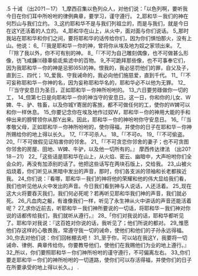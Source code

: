 .5 
十诫 
（出20?1－17） 
1_摩西召集以色列众人，对他们说：「以色列啊，要听我今日在你们耳中所吩咐的律例典章，要学习，谨守遵行。 2_耶和华－我们的神在何烈山与我们立约。 3_这约耶和华不是与我们列祖立的，而是与我们，就是今日在这Y还活着的人立的。 4_耶和华在山上，从火中，面对面与你们说话。 5_那时我站在耶和华和你们之间，要将耶和华的话传给你们，因为你们惧怕那火，没有上山。他说： 
6_「『我是耶和华－你的神，曾将你从埃及地为奴之家领出来。 
7_「『除了我以外，你不可有别的神。 
8_「『不可为自己雕刻偶像，也不可做甚么形像，彷飞咸臁⑾碌睾偷氐紫滤中的百物。 9_不可跪拜那些像，也不可事奉它们，因为我耶和华－你的神是忌邪(65)的神。恨我的，我必惩罚他们的罪，自父及子，直到三、四代； 10_爱我、守我诫命的，我必向他们施慈爱，直到千代。 
11_「『不可妄称耶和华－你神的名，因为妄称耶和华名的，耶和华必不以他为无罪。 
12_「『当守安息日为圣日，正如耶和华－你神所吩咐的。 13_六日要劳碌做你一切的工， 14_但第七日是向耶和华－你的神当守的安息日。这一日，你和你的儿女、W婢、牛、驴、牲畜，以及你城Y寄居的客旅，都不可做任何的工，使你的W婢可以和你一样休息。 15_你要记念你在埃及地作过奴W，耶和华－你的神用大能的手和伸出来的膀臂领你从那Y出来。因此，耶和华－你的神吩咐你守安息日。 
16_「『当孝敬父母，正如耶和华－你神所吩咐的，使你得福，并使你的日子在耶和华－你神所赐给你的地上得以长久。 
17_「『不可杀人。 
18_「『不可σ。 
19_「『不可偷盗。 
20_「『不可做假见证陷害你的邻舍。 
21_「『不可贪恋你邻舍的妻子；也不可贪图你邻舍的房屋、田地、W婢、牛驴，以及他一切所有的。』 
摩西传达律法 
（出20?18－21） 
22_「这些话是耶和华在山上，从火焰、密云、幽暗中，大声吩咐你们全会众的，再没有加添别的话了。他把这些话写在两块石版上，交给我。 23_山被火焰烧着，你们听见从黑暗中发出的声音，那时，你们各支派的领袖和长老都挨近我。 24_你们说：『看哪，耶和华－我们的神将他的荣耀和他的伟大显给我们看，我们也听见他从火中发出的声音。今日我们看到神与人说话，人还活着。 25_现在这大火将要吞灭我们，我们何必死呢？若再听见耶和华我们神的声音，我们就必死。 26_凡血肉之躯，有谁像我们一样，听见了永生神从火中讲话的声音还能活着呢？ 27_求你近前去，听耶和华－我们神所要说的一切话，将耶和华－我们神对你说的话都传给我们，我们就听从遵行。』 
28_「你们对我说的话，耶和华都听见了。耶和华对我说：『这百姓对你说的话，我听见了；他们所说的都对。 29_惟愿他们存这样的心敬畏我，常遵守我一切的诫命，使他们和他们的子孙永远得福。 30_你去对他们说：你们回帐棚去吧！ 31_至于你，可以站在我这Y，我要将一切诫命、律例、典章传给你。你要教导他们，使他们在我赐他们为业的地上遵行。』 32_所以，你们要照耶和华－你们神所吩咐的谨守遵行，不可偏离左右。 33_你们要走耶和华－你们的神所吩咐的一切道路，使你们可以存活得福，并使你们的日子在所要承受的地上得以长久。」 
.